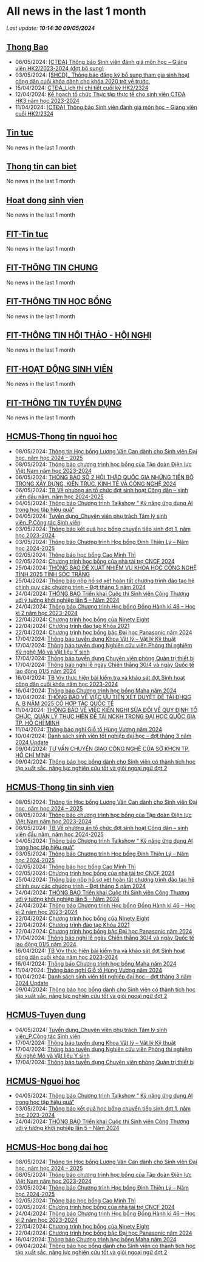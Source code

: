 # All news in the last 1 month 
_Last update: **10:14:30 09/05/2024**_
## [Thong Bao](https://www.ctda.hcmus.edu.vn/vi/thong-bao/)
* 06/05/2024: [[CTĐA] Thông báo Sinh viên đánh giá môn học – Giảng viên HK2/2023-2024 (đợt bổ sung)](https://www.ctda.hcmus.edu.vn/vi/2024/05/ctda-thong-bao-sv-danh-gia-mon-hoc-giang-vien-hk2-2023-2024-dot-bo-sung/)
* 03/05/2024: [[SHCD]_ Thông báo đăng ký bổ sung tham gia sinh hoạt công dân cuối khóa dành cho khóa 2020 trở về trước.](https://www.ctda.hcmus.edu.vn/vi/2024/05/shcd_-thong-bao-dang-ky-bo-sung-tham-gia-sinh-hoat-cong-dan-cuoi-khoa-danh-cho-khoa-2020-tro-ve-truoc/)
* 15/04/2024: [CTĐA_Lịch thi chi tiết cuối kỳ HK2/2324](https://www.ctda.hcmus.edu.vn/vi/2024/04/ctda_lich-thi-chi-tiet-cuoi-ky-hk2-2324/)
* 12/04/2024: [Kế hoạch tổ chức Thực tập thực tế cho sinh viên CTĐA HK3 năm học 2023-2024](https://www.ctda.hcmus.edu.vn/vi/2024/04/ke-hoach-to-chuc-thuc-tap-thuc-te-cho-sinh-vien-ctda-hk3-nam-hoc-2023-2024/)
* 11/04/2024: [[CTĐA] Thông báo Sinh viên đánh giá môn học – Giảng viên cuối HK2/2324](https://www.ctda.hcmus.edu.vn/vi/2024/04/ctda-thong-bao-sinh-vien-danh-gia-mon-hoc-giang-vien-cuoi-hk2-2324/)
## [Tin tuc](https://www.ctda.hcmus.edu.vn/vi/tin-tuc/)
No news in the last 1 month
## [Thong tin can biet](https://www.ctda.hcmus.edu.vn/vi/goc-sinh-vien/thong-tin-can-biet/)
No news in the last 1 month
## [Hoat dong sinh vien](https://www.ctda.hcmus.edu.vn/vi/goc-sinh-vien/hoat-dong-sinh-vien/)
No news in the last 1 month
## [FIT-Tin tuc](https://www.fit.hcmus.edu.vn/vn/Default.aspx?tabid=36)
No news in the last 1 month
## [FIT-THÔNG TIN CHUNG](https://www.fit.hcmus.edu.vn/vn/Default.aspx?tabid=53)
No news in the last 1 month
## [FIT-THÔNG TIN HỌC BỔNG](https://www.fit.hcmus.edu.vn/vn/Default.aspx?tabid=53)
No news in the last 1 month
## [FIT-THÔNG TIN HỘI THẢO - HỘI NGHỊ](https://www.fit.hcmus.edu.vn/vn/Default.aspx?tabid=53)
No news in the last 1 month
## [FIT-HOẠT ĐỘNG SINH VIÊN](https://www.fit.hcmus.edu.vn/vn/Default.aspx?tabid=53)
No news in the last 1 month
## [FIT-THÔNG TIN TUYỂN DỤNG](https://www.fit.hcmus.edu.vn/vn/Default.aspx?tabid=53)
No news in the last 1 month
## [HCMUS-Thong tin nguoi hoc](https://hcmus.edu.vn/thong-tin-danh-cho-nguoi-hoc/)
* 08/05/2024: [Thông tin Học bổng Lương Văn Can dành cho Sinh viên Đại học, năm học 2024 – 2025](https://hcmus.edu.vn/thong-tin-hoc-bong-luong-van-can-danh-cho-sinh-vien-dai-hoc-nam-hoc-2024-2025/)
* 08/05/2024: [Thông báo chương trình học bổng của Tập đoàn Điện lực Việt Nam năm học 2023-2024](https://hcmus.edu.vn/thong-bao-chuong-trinh-hoc-bong-cua-tap-doan-dien-luc-viet-nam-nam-hoc-2023-2024/)
* 06/05/2024: [THÔNG BÁO SỐ 2 HỘI THẢO QUỐC GIA NHỮNG TIẾN BỘ TRONG XÂY DỰNG, KIẾN TRÚC, KINH TẾ VÀ CÔNG NGHỆ 2024](https://hcmus.edu.vn/thong-bao-so-2-hoi-thao-quoc-gia-nhung-tien-bo-trong-xay-dung-kien-truc-kinh-te-va-cong-nghe-2024/)
* 06/05/2024: [TB Về phương án tổ chức đợt sinh hoạt Công dân – sinh viên đầu năm, năm học 2024-2025](https://hcmus.edu.vn/tb-ve-phuong-an-to%cc%89-chuc-do%cc%a3t-sinh-hoa%cc%a3t-cong-san-sinh-vien-dau-nam-nam-ho%cc%a3c-2024-2025/)
* 04/05/2024: [Thông báo Chương trình Talkshow “ Kỹ năng ứng dụng AI trong học tập hiệu quả”](https://hcmus.edu.vn/thong-bao-chuong-trinh-talkshow-ky-nang-ung-dung-ai-trong-hoc-tap-hieu-qua/)
* 04/05/2024: [Tuyển dụng_Chuyên viên phụ trách Tâm lý sinh viên_P.Công tác Sinh viên](https://hcmus.edu.vn/tuyen-dung_chuyen-vien-phu-trach-tam-ly-sinh-vien_p-cong-tac-sinh-vien/)
* 03/05/2024: [Thông báo kết quả học bổng chuyển tiếp sinh đợt 1, năm học 2023-2024](https://hcmus.edu.vn/thong-bao-ket-qua-hoc-bong-chuyen-tiep-sinh-dot-1-nam-hoc-2023-2024/)
* 03/05/2024: [Thông báo Chương trình Học bổng Đinh Thiện Lý – Năm học 2024-2025](https://hcmus.edu.vn/thong-bao-chuong-trinh-hoc-bong-dinh-thien-ly-nam-hoc-2024-2025/)
* 02/05/2024: [Thông báo học bổng Cao Minh Thì](https://hcmus.edu.vn/thong-bao-hoc-bong-cao-minh-thi/)
* 02/05/2024: [Chương trình học bổng của nhà tài trợ CNCF 2024](https://hcmus.edu.vn/chuong-trinh-hoc-bong-cua-nha-tai-tro-cncf-2024/)
* 25/04/2024: [THÔNG BÁO ĐỀ XUẤT NHIỆM VỤ KHOA HỌC CÔNG NGHỆ TỈNH 2025 TỈNH SÓC TRĂNG](https://hcmus.edu.vn/thong-bao-de-xuat-nhiem-vu-khoa-hoc-cong-nghe-tinh-2025-tinh-soc-trang/)
* 25/04/2024: [Thông báo nộp hồ sơ xét hoàn tất chương trình đào tạo hệ chính quy các chương trình – Đợt tháng 5 năm 2024](https://hcmus.edu.vn/thong-bao-nop-ho-so-xet-hoan-tat-chuong-trinh-dao-tao-he-chinh-quy-cac-chuong-trinh-dot-thang-5-nam-2024/)
* 24/04/2024: [THÔNG BÁO Triển khai Cuộc thi Sinh viên Công Thương với ý tưởng khởi nghiệp lần 5 – Năm 2024](https://hcmus.edu.vn/thong-bao-trien-khai-cuoc-thi-sinh-vien-cong-thuong-voi-y-tuong-khoi-nghiep-lan-5-nam-2024/)
* 24/04/2024: [Thông báo Chương trình Học bổng Đồng Hành kì 46 – Học kì 2 năm học 2023-2024](https://hcmus.edu.vn/thong-bao-chuong-trinh-hoc-bong-dong-hanh-ki-46-hoc-ki-2-nam-hoc-2023-2024/)
* 22/04/2024: [Chương trình học bổng của Ninety Eight](https://hcmus.edu.vn/chuong-trinh-hoc-bong-cua-ninety-eight/)
* 22/04/2024: [Chương trình đào tạo Khóa 2021](https://hcmus.edu.vn/chuong-trinh-dao-tao-khoa-2021-chuong-trinh-dai-tra/)
* 22/04/2024: [Chương trình học bổng bậc Đại học Panasonic năm 2024](https://hcmus.edu.vn/chuong-trinh-hoc-bong-bac-dai-hoc-panasonic-nam-2024/)
* 17/04/2024: [Thông báo tuyển dụng Khoa Vật lý – Vật lý Kỹ thuật](https://hcmus.edu.vn/thong-bao-tuyen-dung-khoa-vat-ly-vat-ly-ky-thuat/)
* 17/04/2024: [Thông báo tuyển dụng Nghiên cứu viên Phòng thí nghiệm Kỹ nghệ Mô và Vật liệu Y sinh](https://hcmus.edu.vn/thong-bao-tuyen-dung-nghien-cuu-vien-phong-thi-nghiem-ky-nghe-mo-va-vat-lieu-y-sinh/)
* 17/04/2024: [Thông báo tuyển dụng Chuyên viên phòng Quản trị thiết bị](https://hcmus.edu.vn/thong-bao-tuyen-dung-chuyen-vien-phong-quan-tri-thiet-bi/)
* 17/04/2024: [Thông báo nghỉ lễ ngày Chiến thắng 30/4 và ngày Quốc tế lao động 01/5 năm 2024](https://hcmus.edu.vn/42311-2/)
* 16/04/2024: [TB V/v thực hiện bài kiểm tra và khảo sát đợt Sinh hoạt công dân cuối khóa năm học 2023-2024](https://hcmus.edu.vn/tb-v-v-thuc-hien-bai-kiem-tra-va-khao-sat-dot-sinh-hoat-cong-dan-cuoi-khoa-nam-hoc-2023-2024/)
* 16/04/2024: [Thông báo Chương trình học bổng Maha năm 2024](https://hcmus.edu.vn/thong-bao-chuong-trinh-hoc-bong-maha-nam-2024/)
* 12/04/2024: [THÔNG BÁO VỀ VIỆC ƯU TIÊN XÉT DUYỆT ĐỀ TÀI ĐHQG A, B NĂM 2025 CÓ HỢP TÁC QUỐC TẾ](https://hcmus.edu.vn/thong-bao-ve-viec-uu-tien-xet-duyet-de-tai-dhqg-a-b-nam-2025-co-hop-tac-quoc-te/)
* 11/04/2024: [THÔNG BÁO VỀ VIỆC KIẾN NGHỊ SỬA ĐỔI VỀ QUY ĐỊNH TỔ CHỨC, QUẢN LÝ THỰC HIỆN ĐỀ TÀI NCKH TRONG ĐẠI HỌC QUỐC GIA TP. HỒ CHÍ MINH](https://hcmus.edu.vn/thong-bao-ve-viec-kien-nghi-sua-doi-ve-quy-dinh-to-chuc-quan-ly-thuc-hien-de-tai-nckh-trong-dai-hoc-quoc-gia-tp-ho-chi-minh/)
* 11/04/2024: [Thông báo nghỉ Giỗ tổ Hùng Vương năm 2024](https://hcmus.edu.vn/thong-bao-nghi-gio-to-hung-vuong-nam-2024/)
* 10/04/2024: [Danh sách sinh viên tốt nghiệp đại học – đợt tháng 3 năm 2024 Update](https://hcmus.edu.vn/danh-sach-sinh-vien-tot-nghiep-dai-hoc-dot-thang-3-nam-2024-update/)
* 09/04/2024: [TƯ VẤN CHUYỂN GIAO CÔNG NGHỆ CỦA SỞ KHCN TP. HỒ CHÍ MINH](https://hcmus.edu.vn/tu-van-chuyen-giao-cong-nghe-cua-so-khcn-tp-ho-chi-minh/)
* 09/04/2024: [Thông báo học bổng dành cho Sinh viên có thành tích học tập xuất sắc, năng lực nghiên cứu tốt và giỏi ngoại ngữ đợt 2](https://hcmus.edu.vn/thong-bao-hoc-bong-danh-cho-sinh-vien-co-thanh-tich-hoc-tap-xuat-sac-nang-luc-nghien-cuu-tot-va-gioi-ngoai-ngu-dot-2/)
## [HCMUS-Thong tin sinh vien](https://hcmus.edu.vn/category/dao-tao/dai-hoc/thong-tin-danh-cho-sinh-vien/)
* 08/05/2024: [Thông tin Học bổng Lương Văn Can dành cho Sinh viên Đại học, năm học 2024 – 2025](https://hcmus.edu.vn/thong-tin-hoc-bong-luong-van-can-danh-cho-sinh-vien-dai-hoc-nam-hoc-2024-2025/)
* 08/05/2024: [Thông báo chương trình học bổng của Tập đoàn Điện lực Việt Nam năm học 2023-2024](https://hcmus.edu.vn/thong-bao-chuong-trinh-hoc-bong-cua-tap-doan-dien-luc-viet-nam-nam-hoc-2023-2024/)
* 06/05/2024: [TB Về phương án tổ chức đợt sinh hoạt Công dân – sinh viên đầu năm, năm học 2024-2025](https://hcmus.edu.vn/tb-ve-phuong-an-to%cc%89-chuc-do%cc%a3t-sinh-hoa%cc%a3t-cong-san-sinh-vien-dau-nam-nam-ho%cc%a3c-2024-2025/)
* 04/05/2024: [Thông báo Chương trình Talkshow “ Kỹ năng ứng dụng AI trong học tập hiệu quả”](https://hcmus.edu.vn/thong-bao-chuong-trinh-talkshow-ky-nang-ung-dung-ai-trong-hoc-tap-hieu-qua/)
* 03/05/2024: [Thông báo Chương trình Học bổng Đinh Thiện Lý – Năm học 2024-2025](https://hcmus.edu.vn/thong-bao-chuong-trinh-hoc-bong-dinh-thien-ly-nam-hoc-2024-2025/)
* 02/05/2024: [Thông báo học bổng Cao Minh Thì](https://hcmus.edu.vn/thong-bao-hoc-bong-cao-minh-thi/)
* 02/05/2024: [Chương trình học bổng của nhà tài trợ CNCF 2024](https://hcmus.edu.vn/chuong-trinh-hoc-bong-cua-nha-tai-tro-cncf-2024/)
* 25/04/2024: [Thông báo nộp hồ sơ xét hoàn tất chương trình đào tạo hệ chính quy các chương trình – Đợt tháng 5 năm 2024](https://hcmus.edu.vn/thong-bao-nop-ho-so-xet-hoan-tat-chuong-trinh-dao-tao-he-chinh-quy-cac-chuong-trinh-dot-thang-5-nam-2024/)
* 24/04/2024: [THÔNG BÁO Triển khai Cuộc thi Sinh viên Công Thương với ý tưởng khởi nghiệp lần 5 – Năm 2024](https://hcmus.edu.vn/thong-bao-trien-khai-cuoc-thi-sinh-vien-cong-thuong-voi-y-tuong-khoi-nghiep-lan-5-nam-2024/)
* 24/04/2024: [Thông báo Chương trình Học bổng Đồng Hành kì 46 – Học kì 2 năm học 2023-2024](https://hcmus.edu.vn/thong-bao-chuong-trinh-hoc-bong-dong-hanh-ki-46-hoc-ki-2-nam-hoc-2023-2024/)
* 22/04/2024: [Chương trình học bổng của Ninety Eight](https://hcmus.edu.vn/chuong-trinh-hoc-bong-cua-ninety-eight/)
* 22/04/2024: [Chương trình đào tạo Khóa 2021](https://hcmus.edu.vn/chuong-trinh-dao-tao-khoa-2021-chuong-trinh-dai-tra/)
* 22/04/2024: [Chương trình học bổng bậc Đại học Panasonic năm 2024](https://hcmus.edu.vn/chuong-trinh-hoc-bong-bac-dai-hoc-panasonic-nam-2024/)
* 17/04/2024: [Thông báo nghỉ lễ ngày Chiến thắng 30/4 và ngày Quốc tế lao động 01/5 năm 2024](https://hcmus.edu.vn/42311-2/)
* 16/04/2024: [TB V/v thực hiện bài kiểm tra và khảo sát đợt Sinh hoạt công dân cuối khóa năm học 2023-2024](https://hcmus.edu.vn/tb-v-v-thuc-hien-bai-kiem-tra-va-khao-sat-dot-sinh-hoat-cong-dan-cuoi-khoa-nam-hoc-2023-2024/)
* 16/04/2024: [Thông báo Chương trình học bổng Maha năm 2024](https://hcmus.edu.vn/thong-bao-chuong-trinh-hoc-bong-maha-nam-2024/)
* 11/04/2024: [Thông báo nghỉ Giỗ tổ Hùng Vương năm 2024](https://hcmus.edu.vn/thong-bao-nghi-gio-to-hung-vuong-nam-2024/)
* 10/04/2024: [Danh sách sinh viên tốt nghiệp đại học – đợt tháng 3 năm 2024 Update](https://hcmus.edu.vn/danh-sach-sinh-vien-tot-nghiep-dai-hoc-dot-thang-3-nam-2024-update/)
* 09/04/2024: [Thông báo học bổng dành cho Sinh viên có thành tích học tập xuất sắc, năng lực nghiên cứu tốt và giỏi ngoại ngữ đợt 2](https://hcmus.edu.vn/thong-bao-hoc-bong-danh-cho-sinh-vien-co-thanh-tich-hoc-tap-xuat-sac-nang-luc-nghien-cuu-tot-va-gioi-ngoai-ngu-dot-2/)
## [HCMUS-Tuyen dung](https://hcmus.edu.vn/category/tuyen-dung-viec-lam/)
* 04/05/2024: [Tuyển dụng_Chuyên viên phụ trách Tâm lý sinh viên_P.Công tác Sinh viên](https://hcmus.edu.vn/tuyen-dung_chuyen-vien-phu-trach-tam-ly-sinh-vien_p-cong-tac-sinh-vien/)
* 17/04/2024: [Thông báo tuyển dụng Khoa Vật lý – Vật lý Kỹ thuật](https://hcmus.edu.vn/thong-bao-tuyen-dung-khoa-vat-ly-vat-ly-ky-thuat/)
* 17/04/2024: [Thông báo tuyển dụng Nghiên cứu viên Phòng thí nghiệm Kỹ nghệ Mô và Vật liệu Y sinh](https://hcmus.edu.vn/thong-bao-tuyen-dung-nghien-cuu-vien-phong-thi-nghiem-ky-nghe-mo-va-vat-lieu-y-sinh/)
* 17/04/2024: [Thông báo tuyển dụng Chuyên viên phòng Quản trị thiết bị](https://hcmus.edu.vn/thong-bao-tuyen-dung-chuyen-vien-phong-quan-tri-thiet-bi/)
## [HCMUS-Nguoi hoc](https://hcmus.edu.vn/category/nguoi-hoc/)
* 04/05/2024: [Thông báo Chương trình Talkshow “ Kỹ năng ứng dụng AI trong học tập hiệu quả”](https://hcmus.edu.vn/thong-bao-chuong-trinh-talkshow-ky-nang-ung-dung-ai-trong-hoc-tap-hieu-qua/)
* 03/05/2024: [Thông báo kết quả học bổng chuyển tiếp sinh đợt 1, năm học 2023-2024](https://hcmus.edu.vn/thong-bao-ket-qua-hoc-bong-chuyen-tiep-sinh-dot-1-nam-hoc-2023-2024/)
* 24/04/2024: [THÔNG BÁO Triển khai Cuộc thi Sinh viên Công Thương với ý tưởng khởi nghiệp lần 5 – Năm 2024](https://hcmus.edu.vn/thong-bao-trien-khai-cuoc-thi-sinh-vien-cong-thuong-voi-y-tuong-khoi-nghiep-lan-5-nam-2024/)
## [HCMUS-Hoc bong dai hoc](https://hcmus.edu.vn/category/dao-tao/dai-hoc/hoc-bong-dai-hoc/)
* 08/05/2024: [Thông tin Học bổng Lương Văn Can dành cho Sinh viên Đại học, năm học 2024 – 2025](https://hcmus.edu.vn/thong-tin-hoc-bong-luong-van-can-danh-cho-sinh-vien-dai-hoc-nam-hoc-2024-2025/)
* 08/05/2024: [Thông báo chương trình học bổng của Tập đoàn Điện lực Việt Nam năm học 2023-2024](https://hcmus.edu.vn/thong-bao-chuong-trinh-hoc-bong-cua-tap-doan-dien-luc-viet-nam-nam-hoc-2023-2024/)
* 03/05/2024: [Thông báo Chương trình Học bổng Đinh Thiện Lý – Năm học 2024-2025](https://hcmus.edu.vn/thong-bao-chuong-trinh-hoc-bong-dinh-thien-ly-nam-hoc-2024-2025/)
* 02/05/2024: [Thông báo học bổng Cao Minh Thì](https://hcmus.edu.vn/thong-bao-hoc-bong-cao-minh-thi/)
* 02/05/2024: [Chương trình học bổng của nhà tài trợ CNCF 2024](https://hcmus.edu.vn/chuong-trinh-hoc-bong-cua-nha-tai-tro-cncf-2024/)
* 24/04/2024: [Thông báo Chương trình Học bổng Đồng Hành kì 46 – Học kì 2 năm học 2023-2024](https://hcmus.edu.vn/thong-bao-chuong-trinh-hoc-bong-dong-hanh-ki-46-hoc-ki-2-nam-hoc-2023-2024/)
* 22/04/2024: [Chương trình học bổng của Ninety Eight](https://hcmus.edu.vn/chuong-trinh-hoc-bong-cua-ninety-eight/)
* 22/04/2024: [Chương trình học bổng bậc Đại học Panasonic năm 2024](https://hcmus.edu.vn/chuong-trinh-hoc-bong-bac-dai-hoc-panasonic-nam-2024/)
* 16/04/2024: [Thông báo Chương trình học bổng Maha năm 2024](https://hcmus.edu.vn/thong-bao-chuong-trinh-hoc-bong-maha-nam-2024/)
* 09/04/2024: [Thông báo học bổng dành cho Sinh viên có thành tích học tập xuất sắc, năng lực nghiên cứu tốt và giỏi ngoại ngữ đợt 2](https://hcmus.edu.vn/thong-bao-hoc-bong-danh-cho-sinh-vien-co-thanh-tich-hoc-tap-xuat-sac-nang-luc-nghien-cuu-tot-va-gioi-ngoai-ngu-dot-2/)
